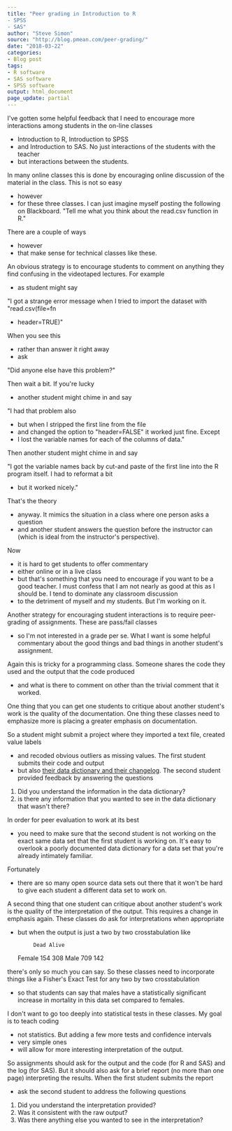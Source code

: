 ```yaml
---
title: "Peer grading in Introduction to R
- SPSS
- SAS"
author: "Steve Simon"
source: "http://blog.pmean.com/peer-grading/"
date: "2018-03-22"
categories:
- Blog post
tags:
- R software
- SAS software
- SPSS software
output: html_document
page_update: partial
---
```


I've gotten some helpful feedback that I need to encourage more
interactions among students in the on-line classes
- Introduction to R,
Introduction to SPSS
- and Introduction to SAS. No just interactions of
the students with the teacher
- but interactions between the students.

In many online classes this is done by encouraging online discussion of
the material in the class. This is not so easy
- however
- for these three
classes. I can just imagine myself posting the following on Blackboard.
"Tell me what you think about the read.csv function in R."

There are a couple of ways
- however
- that make sense for technical
classes like these.

<!---More--->

An obvious strategy is to encourage students to comment on anything they
find confusing in the videotaped lectures. For example
- as student might
say

"I got a strange error message when I tried to import the dataset with
"read.csv(file=fn
- header=TRUE)"

When you see this
- rather than answer it right away
- ask

"Did anyone else have this problem?"

Then wait a bit. If you're lucky
- another student might chime in and say

"I had that problem also
- but when I stripped the first line from the
file
- and changed the option to "header=FALSE" it worked just fine.
Except
- I lost the variable names for each of the columns of data."

Then another student might chime in and say

"I got the variable names back by cut-and paste of the first line into
the R program itself. I had to reformat a bit
- but it worked nicely."

That's the theory
- anyway. It mimics the situation in a class where one
person asks a question
- and another student answers the question before
the instructor can (which is ideal from the instructor's perspective).

Now
- it is hard to get students to offer commentary
- either online or in
a live class
- but that's something that you need to encourage if you
want to be a good teacher. I must confess that I am not nearly as good
at this as I should be. I tend to dominate any classroom discussion
- to
the detriment of myself and my students. But I'm working on it.

Another strategy for encouraging student interactions is to require
peer-grading of assignments. These are pass/fail classes
- so I'm not
interested in a grade per se. What I want is some helpful commentary
about the good things and bad things in another student's assignment.

Again this is tricky for a programming class. Someone shares the code
they used and the output that the code produced
- and what is there to
comment on other than the trivial comment that it worked.

One thing that you can get one students to critique about another
student's work is the quality of the documentation. One thing these
classes need to emphasize more is placing a greater emphasis on
documentation.

So a student might submit a project where they imported a text file,
created value labels
- and recoded obvious outliers as missing values.
The first student submits their code and output
- but also [their data
dictionary and their changelog](../changes-to-classes/index.html). The
second student provided feedback by answering the questions

1.  Did you understand the information in the data dictionary?
2.  is there any information that you wanted to see in the data
    dictionary that wasn't there?

In order for peer evaluation to work at its best
- you need to make sure
that the second student is not working on the exact same data set that
the first student is working on. It's easy to overlook a poorly
documented data dictionary for a data set that you're already intimately
familiar.

Fortunately
- there are so many open source data sets out there that it
won't be hard to give each student a different data set to work on.

A second thing that one student can critique about another student's
work is the quality of the interpretation of the output. This requires a
change in emphasis again. These classes do ask for interpretations when
appropriate
- but when the output is just a two by two crosstabulation
like

           Dead Alive
    Female  154   308
    Male    709   142

there's only so much you can say. So these classes need to incorporate
things like a Fisher's Exact Test for any two by two crosstabulation
- so
that students can say that males have a statistically significant
increase in mortality in this data set compared to females.

I don't want to go too deeply into statistical tests in these classes.
My goal is to teach coding
- not statistics. But adding a few more tests
and confidence intervals
- very simple ones
- will allow for more
interesting interpretation of the output.

So assignments should ask for the output and the code (for R and SAS)
and the log (for SAS). But it should also ask for a brief report (no
more than one page) interpreting the results. When the first student
submits the report
- ask the second student to address the following
questions

1.  Did you understand the interpretation provided?
2.  Was it consistent with the raw output?
3.  Was there anything else you wanted to see in the interpretation?


